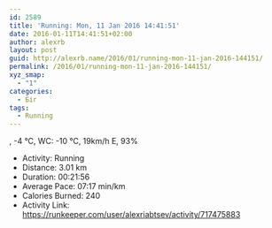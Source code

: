 ```yaml
---
id: 2589
title: 'Running: Mon, 11 Jan 2016 14:41:51'
date: 2016-01-11T14:41:51+02:00
author: alexrb
layout: post
guid: http://alexrb.name/2016/01/running-mon-11-jan-2016-144151/
permalink: /2016/01/running-mon-11-jan-2016-144151/
xyz_smap:
  - "1"
categories:
  - Біг
tags:
  - Running
---
```

, -4 &deg;C, WC: -10 &deg;C, 19km/h E, 93%

<ul class="rk-list">
  <li class="rk-activity">
    Activity: Running
  </li>
  <li class="rk-distance">
    Distance: 3.01 km
  </li>
  <li class="rk-duration">
    Duration: 00:21:56
  </li>
  <li class="rk-avg-pace">
    Average Pace: 07:17 min/km
  </li>
  <li class="rk-calories">
    Calories Burned: 240
  </li>
  <li class="rk-activity-link">
    Activity Link: <a href="https://runkeeper.com/user/alexriabtsev/activity/717475883">https://runkeeper.com/user/alexriabtsev/activity/717475883</a>
  </li>
</ul>